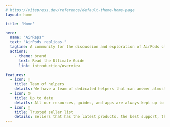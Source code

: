 ```yaml
---
# https://vitepress.dev/reference/default-theme-home-page
layout: home

title: 'Home'

hero:
  name: "AirReps"
  text: "AirPods replicas."
  tagline: A community for the discussion and exploration of AirPods clones.
  actions:
    - theme: brand
      text: Read the Ultimate Guide
      link: introduction/overview

features:
  - icon: 🤝
    title: Team of helpers
    details: We have a team of dedicated helpers that can answer almost any question you might have! 
  - icon: ⏰
    title: Up to date
    details: All our resources, guides, and apps are always kept up to date, by our big dedicated staff team!
  - icon: 💸  
    title: Trusted seller list
    details: Sellers that has the latest products, the best support, the latest features and more! All this completely community picked and non-profit. 
---
```


<Contributor></Contributor>
